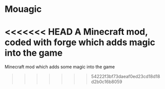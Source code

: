 Mouagic
=======

<<<<<<< HEAD
A Minecraft mod, coded with forge which adds magic into the game
=======
Minecraft mod which adds some magic into the game
>>>>>>> 54222f3bf73daeaf0ed23cd18d18d2b0c16b8059
